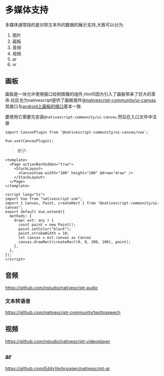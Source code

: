 # 多媒体支持

多媒体通常指的是对除文本外的数据的展示支持,大致可以分为:

1. 图片
2. 画板
3. 音频
4. 视频
5. ar
6. vr


## 画板

画板是一块允许使用接口绘制图像的组件,html5因为引入了画板带来了巨大的革命.社区也为nativescript提供了画板插件[@nativescript-community/ui-canvas](https://github.com/nativescript-community/ui-canvas).其接口与[android上画板的接口](https://developer.android.com/reference/android/graphics/Canvas)基本一致.

要使用它需要先安装`@nativescript-community/ui-canvas`.然后在入口文件中注册

```Vue
import CanvasPlugin from '@nativescript-community/ui-canvas/vue';

Vue.use(CanvasPlugin);
```

> 例子:

```Vue
<template>
  <Page actionBarHidden="true">
    <StackLayout>
      <CanvasView width="100" height="100" @draw="draw" />
    </StackLayout>
  </Page>
</template>
  
<script lang="ts">
import Vue from "nativescript-vue";
import { Canvas, Paint, createRect } from "@nativescript-community/ui-canvas";
export default Vue.extend({
  methods: {
    draw( evt: any ) {
      const paint = new Paint();
      paint.setColor("black");
      paint.strokeWidth = 10;
      let canvas = evt.canvas as Canvas
      canvas.drawRect(createRect(0, 0, 200, 100), paint);
    },
  },
});
</script>
```

## 音频

https://github.com/nstudio/nativescript-audio

### 文本转语音

https://github.com/nativescript-community/texttospeech

## 视频
https://github.com/nstudio/nativescript-videoplayer

## ar


https://github.com/EddyVerbruggen/nativescript-ar